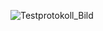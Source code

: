![Testprotokoll_Bild](https://github.com/metboi/m122-script/assets/70205436/4aa2a121-1946-4f7c-8c60-9c294414eb9b)

